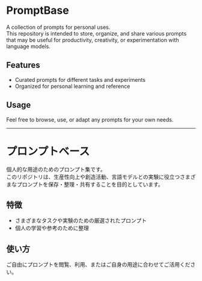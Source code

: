 # PromptBase

A collection of prompts for personal uses.  
This repository is intended to store, organize, and share various prompts that may be useful for productivity, creativity, or experimentation with language models.

## Features

- Curated prompts for different tasks and experiments
- Organized for personal learning and reference

## Usage

Feel free to browse, use, or adapt any prompts for your own needs.

---

# プロンプトベース

個人的な用途のためのプロンプト集です。  
このリポジトリは、生産性向上や創造活動、言語モデルとの実験に役立つさまざまなプロンプトを保存・整理・共有することを目的としています。

## 特徴

- さまざまなタスクや実験のための厳選されたプロンプト
- 個人の学習や参考のために整理

## 使い方

ご自由にプロンプトを閲覧、利用、またはご自身の用途に合わせてご活用ください。
